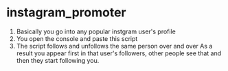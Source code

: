 # instagram_promoter

1. Basically you go into any popular instgram user's profile
2. You open the console and paste this script
3. The script follows and unfollows the same person over and over 
As a result you appear first in that user's followers, other people see that and then they start following you.

